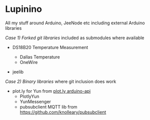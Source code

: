 Lupinino
========

All my stuff around Arduino, JeeNode etc including external Arduino libraries

*Case 1) Forked git libraries* included as submodules where available

- DS18B20 Temperature Measurement
  - Dallas Temperature
  - OneWire

- jeelib

*Case 2) Binary libraries* where git inclusion does work

- plot.ly for Yun from [plot.ly arduino-api](https://github.com/473856/arduino-api/tree/master/plotly_yun/Arduino)
  - PlotlyYun
  - YunMessenger
  - pubsubclient MQTT lib from https://github.com/knolleary/pubsubclient
